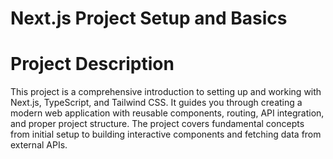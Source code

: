 # Next.js Project Setup and Basics

<h1>Project Description</h1>
<p>
  This project is a comprehensive introduction to setting up and working with Next.js, TypeScript, and         Tailwind CSS. It guides you through creating a modern web application with reusable components, routing, API integration, and proper project structure. The project covers fundamental concepts from initial setup to building interactive components and fetching data from external APIs.
</p>
